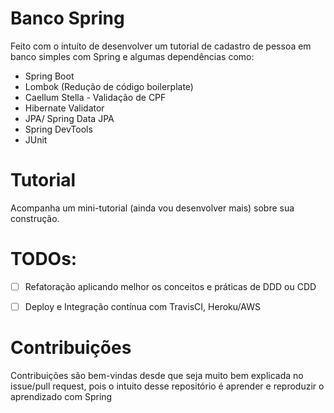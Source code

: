 # Banco Spring

Feito com o intuíto de desenvolver um tutorial de cadastro de pessoa em banco simples com Spring e algumas dependências como:
* Spring Boot
* Lombok (Redução de código boilerplate)
* Caellum Stella - Validação de CPF
* Hibernate Validator
* JPA/ Spring Data JPA
* Spring DevTools
* JUnit

# Tutorial
Acompanha um mini-tutorial (ainda vou desenvolver mais) sobre sua construção.

# TODOs:
- [ ] Refatoração aplicando melhor os conceitos e práticas de DDD ou CDD
- [ ] Deploy e Integração contínua com TravisCI, Heroku/AWS


# Contribuições

Contribuições são bem-vindas desde que seja muito bem explicada no issue/pull request, pois o intuito desse repositório é aprender e reproduzir o aprendizado com Spring
